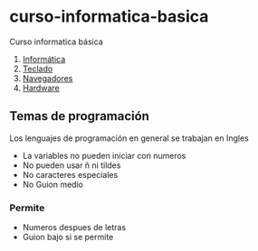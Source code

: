 # curso-informatica-basica
Curso informatica básica


1. [Informática](informatica/readme.md)
2. [Teclado](teclado/readme.md)
3. [Navegadores](navegadores/readme.md)
4. [Hardware](Hardware/hardware.md)

## Temas de programación

Los lenguajes de programación en general se trabajan en Ingles

- La variables no pueden iniciar con numeros
- No pueden usar ñ ni tildes
- No caracteres especiales
- No Guion medio 

### Permite
- Numeros despues de letras
- Guion bajo si se permite
